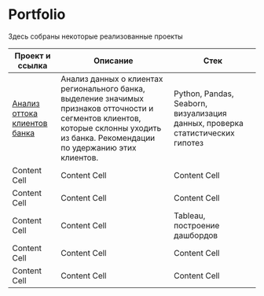 # Portfolio

Здесь собраны некоторые реализованные проекты

| Проект и ссылка  | Описание | Стек |
| ------------- | ------------- |------------- |
| [Анализ оттока клиентов банка](<https://github.com/EkaterinaShcherbakova7/Portfolio/tree/main/%D0%9E%D1%82%D1%82%D0%BE%D0%BA%20%D0%BA%D0%BB%D0%B8%D0%B5%D0%BD%D1%82%D0%BE%D0%B2%20%D0%B1%D0%B0%D0%BD%D0%BA%D0%B0)https://github.com/EkaterinaShcherbakova7/Portfolio/tree/main/%D0%9E%D1%82%D1%82%D0%BE%D0%BA%20%D0%BA%D0%BB%D0%B8%D0%B5%D0%BD%D1%82%D0%BE%D0%B2%20%D0%B1%D0%B0%D0%BD%D0%BA%D0%B0>)  | Анализ данных о клиентах регионального банка, выделение значимых признаков отточности и сегментов клиентов, которые склонны уходить из банка. Рекомендации по удержанию этих клиентов.  |Python, Pandas, Seaborn, визуализация данных, проверка статистических гипотез |
| Content Cell  | Content Cell  |Content Cell  |
| Content Cell  | Content Cell  |Content Cell  |
| Content Cell  | Content Cell  |Tableau, построение дашбордов  |
| Content Cell  | Content Cell  |Content Cell  |
| Content Cell  | Content Cell  |Content Cell  |
